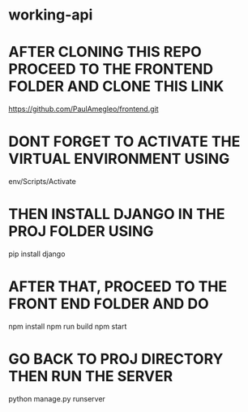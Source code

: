 ﻿# working-api
# AFTER CLONING THIS REPO PROCEED TO THE FRONTEND FOLDER AND CLONE THIS LINK
https://github.com/PaulAmegleo/frontend.git

# DONT FORGET TO ACTIVATE THE VIRTUAL ENVIRONMENT USING
env/Scripts/Activate

# THEN INSTALL DJANGO IN THE PROJ FOLDER USING 
pip install django

# AFTER THAT, PROCEED TO THE FRONT END FOLDER AND DO 
npm install
npm run build
npm start

# GO BACK TO PROJ DIRECTORY THEN RUN THE SERVER
python manage.py runserver
